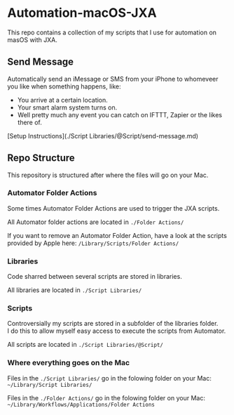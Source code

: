 # Automation-macOS-JXA

This repo contains a collection of my scripts that I use for automation on masOS with JXA.


## Send Message
Automatically send an iMessage or SMS from your iPhone to whomeveer you like when something happens, like: 
- You arrive at a certain location.
- Your smart alarm system turns on.
- Well pretty much any event you can catch on IFTTT, Zapier or the likes there of.

[Setup Instructions](./Script Libraries/@Script/send-message.md)


## Repo Structure
This repository is structured after where the files will go on your Mac. 

### Automator Folder Actions
Some times Automator Folder Actions are used to trigger the JXA scripts. 

All Automator folder actions are located in `./Folder Actions/`

If you want to remove an Automator Folder Action, have a look at the scripts provided by Apple here: 
`/Library/Scripts/Folder Actions/`


### Libraries
Code sharred between several scripts are stored in libraries.

All libraries are located in `./Script Libraries/`


### Scripts
Controversially my scripts are stored in a subfolder of the libraries folder.  
I do this to allow myself easy access to execute the scripts from Automator.  

All scripts are located in `./Script Libraries/@Script/`


### Where everything goes on the Mac

Files in the `./Script Libraries/` go in the folowing folder on your Mac:  
`~/Library/Script Libraries/`

Files in the `./Folder Actions/` go in the folowing folder on your Mac:  
`~/Library/Workflows/Applications/Folder Actions`

